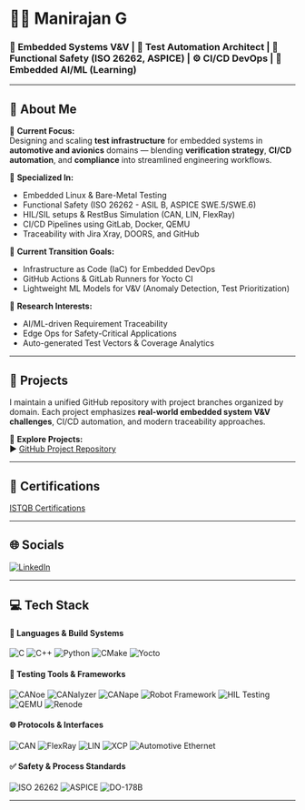 # 👨‍💻 Manirajan G

### 🔧 Embedded Systems V&V | 🧪 Test Automation Architect | 🚗 Functional Safety (ISO 26262, ASPICE) | ⚙️ CI/CD DevOps | 🤖 Embedded AI/ML (Learning)

---

## 💫 About Me

🔭 **Current Focus:**  
Designing and scaling **test infrastructure** for embedded systems in **automotive and avionics** domains — blending **verification strategy**, **CI/CD automation**, and **compliance** into streamlined engineering workflows.

💼 **Specialized In:**
- Embedded Linux & Bare-Metal Testing
- Functional Safety (ISO 26262 - ASIL B, ASPICE SWE.5/SWE.6)
- HIL/SIL setups & RestBus Simulation (CAN, LIN, FlexRay)
- CI/CD Pipelines using GitLab, Docker, QEMU
- Traceability with Jira Xray, DOORS, and GitHub

🚀 **Current Transition Goals:**
- Infrastructure as Code (IaC) for Embedded DevOps
- GitHub Actions & GitLab Runners for Yocto CI
- Lightweight ML Models for V&V (Anomaly Detection, Test Prioritization)

🧠 **Research Interests:**
- AI/ML-driven Requirement Traceability
- Edge Ops for Safety-Critical Applications
- Auto-generated Test Vectors & Coverage Analytics

---

## 🚧 Projects

I maintain a unified GitHub repository with project branches organized by domain. Each project emphasizes **real-world embedded system V&V challenges**, CI/CD automation, and modern traceability approaches.

🔗 **Explore Projects:**  
▶ [GitHub Project Repository](https://github.com/ManiRajan1/Project_repositories/blob/main/README.md)

---

## 📜 **Certifications**
[ISTQB Certifications](./Certificates/ISTQB/)


---

## 🌐 Socials

[![LinkedIn](https://img.shields.io/badge/LinkedIn-%230077B5.svg?style=for-the-badge&logo=linkedin&logoColor=white)](https://linkedin.com/in/manirajan1)  

---

## 💻 Tech Stack

#### 🧠 **Languages & Build Systems**
![C](https://img.shields.io/badge/C-%2300599C.svg?style=for-the-badge&logo=c&logoColor=white)
![C++](https://img.shields.io/badge/C++-%2300599C.svg?style=for-the-badge&logo=c%2B%2B&logoColor=white)
![Python](https://img.shields.io/badge/Python-3670A0?style=for-the-badge&logo=python&logoColor=ffdd54)
![CMake](https://img.shields.io/badge/CMake-%23008FBA.svg?style=for-the-badge&logo=cmake&logoColor=white)
![Yocto](https://img.shields.io/badge/Yocto%20Project-000000.svg?style=for-the-badge&logo=yocto&logoColor=white)

#### 🧪 **Testing Tools & Frameworks**
![CANoe](https://img.shields.io/badge/CANoe-Vector-blue?style=for-the-badge)
![CANalyzer](https://img.shields.io/badge/CANalyzer-Vector-blue?style=for-the-badge)
![CANape](https://img.shields.io/badge/CANape-Vector-blue?style=for-the-badge)
![Robot Framework](https://img.shields.io/badge/Robot%20Framework-green?style=for-the-badge&logo=robot-framework&logoColor=white)
![HIL Testing](https://img.shields.io/badge/HIL_Testing-Automotive-orange?style=for-the-badge)
![QEMU](https://img.shields.io/badge/QEMU-FAFAFA?style=for-the-badge&logo=qemu&logoColor=black)
![Renode](https://img.shields.io/badge/Renode-Emulation-9cf?style=for-the-badge)

#### 🌐 **Protocols & Interfaces**
![CAN](https://img.shields.io/badge/CAN-Bus-yellow?style=for-the-badge)
![FlexRay](https://img.shields.io/badge/FlexRay-Communication-blue?style=for-the-badge)
![LIN](https://img.shields.io/badge/LIN-Communication-informational?style=for-the-badge)
![XCP](https://img.shields.io/badge/XCP-Protocol-informational?style=for-the-badge)
![Automotive Ethernet](https://img.shields.io/badge/Automotive%20Ethernet-Networking-9cf?style=for-the-badge)

#### ✅ **Safety & Process Standards**
![ISO 26262](https://img.shields.io/badge/ISO%2026262-Functional%20Safety-critical?style=for-the-badge&color=red)
![ASPICE](https://img.shields.io/badge/ASPICE-Automotive%20SPICE-blue?style=for-the-badge)
![DO-178B](https://img.shields.io/badge/DO--178B-Avionics-lightgrey?style=for-the-badge)

---

